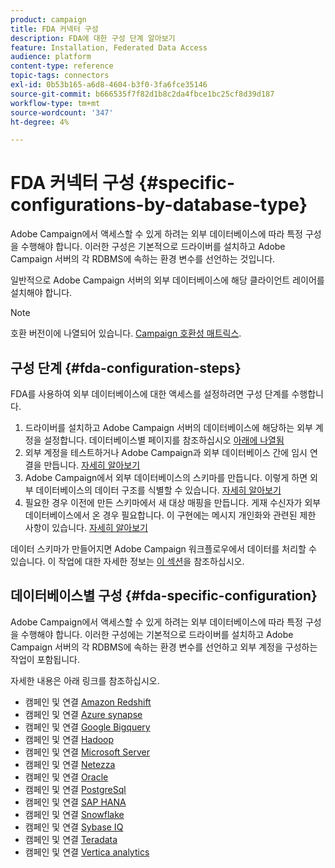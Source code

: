 ```yaml
---
product: campaign
title: FDA 커넥터 구성
description: FDA에 대한 구성 단계 알아보기
feature: Installation, Federated Data Access
audience: platform
content-type: reference
topic-tags: connectors
exl-id: 0b53b165-a6d8-4604-b3f0-3fa6fce35146
source-git-commit: b666535f7f82d1b8c2da4fbce1bc25cf8d39d187
workflow-type: tm+mt
source-wordcount: '347'
ht-degree: 4%

---
```


# FDA 커넥터 구성 {#specific-configurations-by-database-type}



Adobe Campaign에서 액세스할 수 있게 하려는 외부 데이터베이스에 따라 특정 구성을 수행해야 합니다. 이러한 구성은 기본적으로 드라이버를 설치하고 Adobe Campaign 서버의 각 RDBMS에 속하는 환경 변수를 선언하는 것입니다.

일반적으로 Adobe Campaign 서버의 외부 데이터베이스에 해당 클라이언트 레이어를 설치해야 합니다.

>[!NOTE]
>
>호환 버전이에 나열되어 있습니다. [Campaign 호환성 매트릭스](../../rn/using/compatibility-matrix.md#FederatedDataAccessFDA).
>

## 구성 단계 {#fda-configuration-steps}

FDA를 사용하여 외부 데이터베이스에 대한 액세스를 설정하려면 구성 단계를 수행합니다.

1. 드라이버를 설치하고 Adobe Campaign 서버의 데이터베이스에 해당하는 외부 계정을 설정합니다. 데이터베이스별 페이지를 참조하십시오 [아래에 나열됨](#fda-specific-configuration)
1. 외부 계정을 테스트하거나 Adobe Campaign과 외부 데이터베이스 간에 임시 연결을 만듭니다. [자세히 알아보기](../../installation/using/connecting-to-database.md)
1. Adobe Campaign에서 외부 데이터베이스의 스키마를 만듭니다. 이렇게 하면 외부 데이터베이스의 데이터 구조를 식별할 수 있습니다. [자세히 알아보기](../../installation/using/creating-data-schema.md)
1. 필요한 경우 이전에 만든 스키마에서 새 대상 매핑을 만듭니다. 게재 수신자가 외부 데이터베이스에서 온 경우 필요합니다. 이 구현에는 메시지 개인화와 관련된 제한 사항이 있습니다. [자세히 알아보기](../../installation/using/defining-data-mapping.md)

데이터 스키마가 만들어지면 Adobe Campaign 워크플로우에서 데이터를 처리할 수 있습니다. 이 작업에 대한 자세한 정보는 [이 섹션](../../workflow/using/accessing-an-external-database-fda.md)을 참조하십시오.

## 데이터베이스별 구성 {#fda-specific-configuration}

Adobe Campaign에서 액세스할 수 있게 하려는 외부 데이터베이스에 따라 특정 구성을 수행해야 합니다. 이러한 구성에는 기본적으로 드라이버를 설치하고 Adobe Campaign 서버의 각 RDBMS에 속하는 환경 변수를 선언하고 외부 계정을 구성하는 작업이 포함됩니다.

자세한 내용은 아래 링크를 참조하십시오.

* 캠페인 및 연결 [Amazon Redshift](../../installation/using/configure-fda-redshift.md)
* 캠페인 및 연결 [Azure synapse](../../installation/using/configure-fda-synapse.md)
* 캠페인 및 연결 [Google Bigquery](../../installation/using/configure-fda-google-big-query.md)
* 캠페인 및 연결 [Hadoop](../../installation/using/configure-fda-hadoop.md)
* 캠페인 및 연결 [Microsoft Server](../../installation/using/configure-fda-sql.md)
* 캠페인 및 연결 [Netezza](../../installation/using/configure-fda-netezza.md)
* 캠페인 및 연결 [Oracle](../../installation/using/configure-fda-oracle.md)
* 캠페인 및 연결 [PostgreSql](../../installation/using/configure-fda-postgresql.md)
* 캠페인 및 연결 [SAP HANA](../../installation/using/configure-fda-sap-hana.md)
* 캠페인 및 연결 [Snowflake](../../installation/using/configure-fda-snowflake.md)
* 캠페인 및 연결 [Sybase IQ](../../installation/using/configure-fda-sybase.md)
* 캠페인 및 연결 [Teradata](../../installation/using/configure-fda-teradata.md)
* 캠페인 및 연결 [Vertica analytics](../../installation/using/configure-fda-vertica.md)
